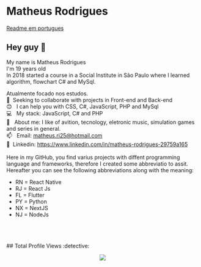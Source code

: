 # Matheus Rodrigues

[Readme em portugues](README.md)

## Hey guy 👋
My name is Matheus Rodrigues
<br/>I'm 19 years old
<br/>In 2018 started a course in a Social Institute in São Paulo where I learned algorithm, flowchart C# and MySql.

 Atualmente focado nos estudos. 
 <br/> :purple_heart: &nbsp;Seeking to collaborate with projects in Front-end and Back-end
 <br/> :blush: &nbsp; I can help you with CSS, C#, JavaScript, PHP and MySql
 <br/> :computer: &nbsp; My stack: JavaScript, C# and PHP
 <br/> 💬  &nbsp; About me: I like of avition, tecnology, eletronic music, simulation games and series in general.
 <br/> 📫 &nbsp; Email: matheus.rj25@hotmail.com
 <br/> 💙 &nbsp;Linkedin: https://www.linkedin.com/in/matheus-rodrigues-29759a165 
 <br/>
 <br/>Here in my GitHub, you find varius projects with diffent programming language and frameworks, therefore I created some abbreviatio to assit. Hereafter you can see the following abbreviations along with the meaning:
 - RN = React Native
 - RJ = React Js
 - FL = Flutter
 - PY = Python
 - NX = NextJS
 - NJ = NodeJs
 <br/>
 <br/>
 <br/>
 ## Total Profile Views :detective: <br>
 <p align="center"> 
   <img alingn="center" src="https://profile-counter.glitch.me/matheusrodri/count.svg" />
 </p>
</div>
<br/>
<br/>
